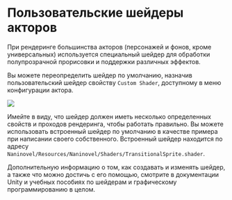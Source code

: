 ﻿# Пользовательские шейдеры акторов

При рендеринге большинства акторов (персонажей и фонов, кроме универсальных) используется специальный шейдер для обработки полупрозрачной прорисовки и поддержки различных эффектов.

Вы можете переопределить шейдер по умолчанию, назначив пользовательский шейдер свойству `Custom Shader`, доступному в меню конфигурации актора.

![](https://i.gyazo.com/0ddd77ffda5e4d31e09be723b318ef43.png)

Имейте в виду, что шейдер должен иметь несколько определенных свойств и проходов рендеринга, чтобы работать правильно. Вы можете использовать встроенный шейдер по умолчанию в качестве примера при написании своего собственного. Встроенный шейдер находится по адресу `Naninovel/Resources/Naninovel/Shaders/TransitionalSprite.shader`.

Дополнительную информацию о том, как создавать и изменять шейдер, а также что можно достичь с его помощью, смотрите в документации Unity и учебных пособиях по шейдерам и графическому программированию в целом.